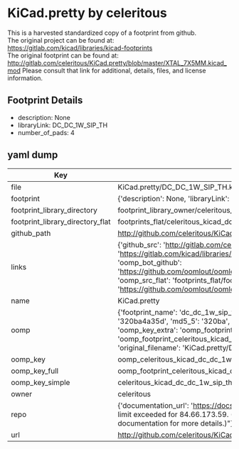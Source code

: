 # KiCad.pretty by celeritous  
This is a harvested standardized copy of a footprint from github.  
The original project can be found at:  
https://gitlab.com/kicad/libraries/kicad-footprints  
The original footprint can be found at:
http://gitlab.com/celeritous/KiCad.pretty/blob/master/XTAL_7X5MM.kicad_mod
Please consult that link for additional, details, files, and license information.  
## Footprint Details
* description: None  
* libraryLink: DC_DC_1W_SIP_TH  
* number_of_pads: 4  
## yaml dump  
| Key | Value |  
| --- | --- |  
| file | KiCad.pretty/DC_DC_1W_SIP_TH.kicad_mod |  
| footprint | {'description': None, 'libraryLink': 'DC_DC_1W_SIP_TH', 'number_of_pads': 4} |  
| footprint_library_directory | footprint_library_owner/celeritous_KiCad.pretty |  
| footprint_library_directory_flat | footprints_flat/celeritous_kicad_dc_dc_1w_sip_th/working |  
| github_path | http://github.com/celeritous/KiCad.pretty/blob/master/DC_DC_1W_SIP_TH.kicad_mod |  
| links | {'github_src': 'http://gitlab.com/celeritous/KiCad.pretty/blob/master/XTAL_7X5MM.kicad_mod', 'github_src_repo': 'https://gitlab.com/kicad/libraries/kicad-footprints', 'oomp_bot': 'footprints/celeritous_kicad_dc_dc_1w_sip_th/working', 'oomp_bot_github': 'https://github.com/oomlout/oomlout_oomp_footprint_bot/tree/main/footprints/celeritous_kicad_dc_dc_1w_sip_th/working', 'oomp_src_flat': 'footprints_flat/footprints_flat/celeritous_kicad_dc_dc_1w_sip_th/working', 'oomp_src_flat_github': 'https://github.com/oomlout/oomlout_oomp_footprint_src/tree/main/footprints_flat/celeritous_kicad_dc_dc_1w_sip_th/working'} |  
| name | KiCad.pretty |  
| oomp | {'footprint_name': 'dc_dc_1w_sip_th', 'library_name': 'kicad', 'md5': '320ba4a35d4d9053ecd35381ef7ea0a0', 'md5_10': '320ba4a35d', 'md5_5': '320ba', 'md5_6': '320ba4', 'oomp_key': 'oomp_celeritous_kicad_dc_dc_1w_sip_th', 'oomp_key_extra': 'oomp_footprint_celeritous_kicad_dc_dc_1w_sip_th', 'oomp_key_full': 'oomp_footprint_celeritous_kicad_dc_dc_1w_sip_th_320ba4', 'oomp_key_simple': 'celeritous_kicad_dc_dc_1w_sip_th', 'original_filename': 'KiCad.pretty/DC_DC_1W_SIP_TH.kicad_mod', 'owner_name': 'celeritous'} |  
| oomp_key | oomp_celeritous_kicad_dc_dc_1w_sip_th |  
| oomp_key_full | oomp_footprint_celeritous_kicad_dc_dc_1w_sip_th |  
| oomp_key_simple | celeritous_kicad_dc_dc_1w_sip_th |  
| owner | celeritous |  
| repo | {'documentation_url': 'https://docs.github.com/rest/overview/resources-in-the-rest-api#rate-limiting', 'message': "API rate limit exceeded for 84.66.173.59. (But here's the good news: Authenticated requests get a higher rate limit. Check out the documentation for more details.)"} |  
| url | http://github.com/celeritous/KiCad.pretty |  

